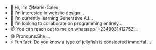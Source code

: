 - 👋 Hi, I’m @Marie-Calex
- 👀 I’m interested in website design...
- 🌱 I’m currently learning Generative A.I...
- 💞️ I’m looking to collaborate on programming entirely...
- 📫 You can reach out to me on whatsapp '+2349031412752'...
- 😄 Pronouns:She ...
- ⚡ Fun fact: Do you know a type of jellyfish is considered immortal  ...

<!---
Marie-Calex/Marie-Calex is a ✨ special ✨ repository because its `README.md` (this file) appears on your GitHub profile.
You can click the Preview link to take a look at your changes.
--->
